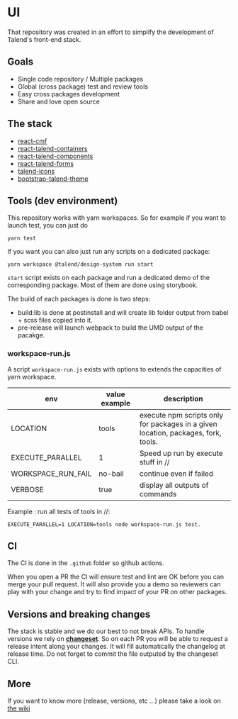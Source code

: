 # UI

That repository was created in an effort to simplify the development of Talend's front-end stack.

## Goals

- Single code repository / Multiple packages
- Global (cross package) test and review tools
- Easy cross packages development
- Share and love open source

## The stack

- [react-cmf](https://github.com/Talend/ui/tree/master/packages/cmf)
- [react-talend-containers](https://github.com/Talend/ui/tree/master/packages/containers)
- [react-talend-components](https://github.com/Talend/ui/tree/master/packages/components)
- [react-talend-forms](https://github.com/Talend/ui/tree/master/packages/forms)
- [talend-icons](https://github.com/Talend/ui/tree/master/packages/icons)
- [bootstrap-talend-theme](https://github.com/Talend/ui/tree/master/packages/theme)

## Tools (dev environment)

This repository works with yarn workspaces. So for example if you want to launch test, you can just do

    yarn test

If you want you can also just run any scripts on a dedicated package:

    yarn workspace @talend/design-system run start

`start` script exists on each package and run a dedicated demo of the corresponding package. Most of them are done using storybook.

The build of each packages is done is two steps:

- build:lib is done at postinstall and will create lib folder output from babel + scss files copied into it.
- pre-release will launch webpack to build the UMD output of the pacakge.

### workspace-run.js

A script `workspace-run.js` exists with options to extends the capacities of yarn workspace.

| env                | value example | description                                                                       |
| ------------------ | ------------- | --------------------------------------------------------------------------------- |
| LOCATION           | tools         | execute npm scripts only for packages in a given location, packages, fork, tools. |
| EXECUTE_PARALLEL   | 1             | Speed up run by execute stuff in //                                               |
| WORKSPACE_RUN_FAIL | no-bail       | continue even if failed                                                           |
| VERBOSE            | true          | display all outputs of commands                                                   |

Example : run all tests of tools in //:

    EXECUTE_PARALLEL=1 LOCATION=tools node workspace-run.js test.

## CI

The CI is done in the `.github` folder so github actions.

When you open a PR the CI will ensure test and lint are OK before you can merge your pull request. It will also provide you a demo so reviewers can play with your change and try to find impact of your PR on other packages.

## Versions and breaking changes

The stack is stable and we do our best to not break APIs.
To handle versions we rely on [**changeset**](https://github.com/atlassian/changesets/). So on each PR you will be able to request a release intent along your changes. It will fill automatically the changelog at release time. Do not forget to commit the file outputed by the changeset CLI.

## More

If you want to know more (release, versions, etc ...) please take a look on [the wiki](https://github.com/Talend/ui/wiki)
